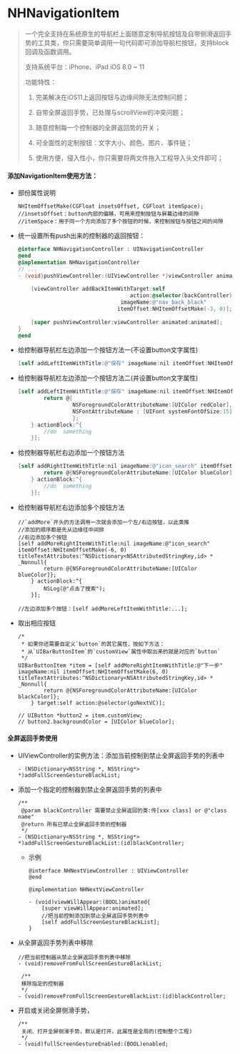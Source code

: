 # NHNavigationItem

> 一个完全支持在系统原生的导航栏上面随意定制导航按钮及自带侧滑返回手势的工具类，你只需要简单调用一句代码即可添加导航栏按钮，支持block回调及函数调用。
>
> 支持系统平台：iPhone、iPad iOS 8.0 ~ 11
>
> 功能特性：
>
> 1. 完美解决在iOS11上返回按钮与边缘间隙无法控制问题；
>
> 2. 自带全屏返回手势，已处理与scrollView的冲突问题；
>
> 3. 随意控制每一个控制器的全屏返回势的开关；
>
> 4. 可全面性的定制按钮：文字大小、颜色、图片、事件链；
>
> 5. 使用方便，侵入性小，你只需要将两文件拖入工程导入头文件即可；

#### 添加NavigationItem使用方法：

* 部份属性说明

  ```
  NHItemOffsetMake(CGFloat insetsOffset, CGFloat itemSpace);
  //insetsOffset：button内部的偏移，可用来控制按钮与屏幕边缘的间隙
  //itemSpace：用于同一个方向添加了多个按钮的时候，来控制按钮与按钮之间的间隙
  ```

* 统一设置所有push出来的控制器的返回按钮：

  ```objective-c
  @interface NHNavigationController : UINavigationController
  @end
  @implementation NHNavigationController
  // ...  
  - (void)pushViewController:(UIViewController *)viewController animated:(BOOL)animated {
      
      [viewController addBackItemWithTarget:self
                                     action:@selector(backController)
                                  imageName:@"nav_back_black"
                                 itemOffset:NHItemOffsetMake(-3, 0)];
          
      [super pushViewController:viewController animated:animated];
  }
  @end
  ```

* 给控制器导航栏左边添加一个按钮方法一(不设置button文字属性)

  ```objective-c
  [self addLeftItemWithTitle:@"保存" imageName:nil itemOffset:NHItemOffsetMake(-10, 0) titleTextAttributes:nil target:self action:@selector(backController)];
  ```

* 给控制器导航栏左边添加一个按钮方法二(并设置button文字属性)

  ```objective-c
  [self addLeftItemWithTitle:@"保存" imageName:nil itemOffset:NHItemOffsetMake(-10, 0) titleTextAttributes:^NSDictionary<NSAttributedStringKey,id> * _Nonnull{
          return @{
                   NSForegroundColorAttributeName:[UIColor redColor],
                   NSFontAttributeName : [UIFont systemFontOfSize:15],
                   };
      } actionBlock:^{
          //do  something
      }];
  ```

* 给控制器导航栏右边添加一个按钮方法

  ```objective-c
  [self addRightItemWithTitle:nil imageName:@"icon_search" itemOffset:NHItemOffsetMake(-6, 0) titleTextAttributes:^NSDictionary<NSAttributedStringKey,id> * _Nonnull{
          return @{NSForegroundColorAttributeName:[UIColor blueColor]};
      } actionBlock:^{
          //do  something
      }];
  ```

* 给控制器导航栏右边添加多个按钮方法

  ```
  //`addMore`开头的方法调用一次就会添加一个左/右边按钮，以此类推
  //添加的顺序都是先从边缘往中间排
  //右边添加多个按钮
  [self addMoreRightItemWithTitle:nil imageName:@"icon_search" itemOffset:NHItemOffsetMake(-6, 0) titleTextAttributes:^NSDictionary<NSAttributedStringKey,id> * _Nonnull{
          return @{NSForegroundColorAttributeName:[UIColor blueColor]};
      } actionBlock:^{
          NSLog(@"点击了搜索");
      }];
      
  //左边添加多个按钮：[self addMoreLeftItemWithTitle:...];
  ```

* 取出相应按钮

  ```
  /*
   * 如果你还需要自定义`button`的其它属性，按如下方法：
   * 从`UIBarButtonItem`的`customView`属性中取出来的就是对应的`button`
   */
  UIBarButtonItem *item = [self addMoreRightItemWithTitle:@"下一步" imageName:nil itemOffset:NHItemOffsetMake(6, 0) titleTextAttributes:^NSDictionary<NSAttributedStringKey,id> * _Nonnull{
          return @{NSForegroundColorAttributeName:[UIColor blackColor]};
      } target:self action:@selector(goNextVC)];
      
  // UIButton *button2 = item.customView;
  // button2.backgroundColor = [UIColor blueColor];
  ```


#### 全屏返回手势使用

* UIViewController的实例方法：添加当前控制到禁止全屏返回手势的列表中

  ```
  - (NSDictionary<NSString *, NSString*> *)addFullScreenGestureBlackList;
  ```

  

* 添加一个指定的控制器到禁止全屏返回手势的列表中

  ```
  /**
   @param blackController 需要禁止全屏返回的类:传[xxx class] or @"class name"
   @return 所有已禁止全屏返回手势的控制器
   */
  - (NSDictionary<NSString *, NSString*> *)addFullScreenGestureBlackList:(id)blackController;
  ```

  * 示例

    ```
    @interface NHNextViewController : UIViewController
    @end
    
    @implementation NHNextViewController
    
    - (void)viewWillAppear:(BOOL)animated{
        [super viewWillAppear:animated];
    	//把当前控制添加到禁止全屏返回手势列表中
        [self addFullScreenGestureBlackList];
    }
    ```
* 从全屏返回手势列表中移除
   ```
   //把当前控制器从禁止全屏返回手势列表中移除
   - (void)removeFromFullScreenGestureBlackList;
    
    /**
    移除指定的控制器
    */
   - (void)removeFromFullScreenGestureBlackList:(id)blackController;
   ```

* 开启或关闭全屏侧滑手势，

  ```
  /**
   关闭、打开全屏侧滑手势，默认是打开，此属性是全局的(控制整个工程)
   */
  - (void)fullScreenGestureEnabled:(BOOL)enabled;
  ```
